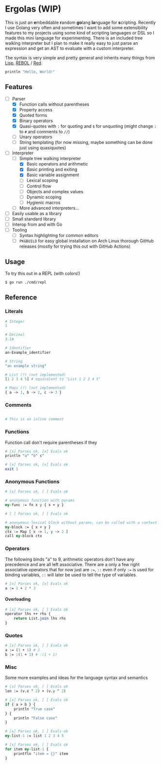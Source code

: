 # Ergolas (WIP)

This is just an **e**mbeddable **r**andom **go**lang **la**nguage for **s**cripting. Recently I use Golang very often and sometimes I want to add some extensibility features to my projects using some kind of scripting languages or DSL so I made this mini language for experimenting. There is an included tree walking interpreter but I plan to make it really easy to just parse an expression and get an AST to evaluate with a custom interpreter. 

The syntax is very simple and pretty general and inherits many things from [Lisp](https://en.wikipedia.org/wiki/Lisp_(programming_language)), [REBOL](http://www.rebol.com/) / [Red](https://www.red-lang.org/).

```lua
println "Hello, World!"
```

## Features

- [ ] Parser
    - [x] Function calls without parentheses
    - [x] Property access
    - [x] Quoted forms
    - [x] Binary operators
    - [x] Quasi-quotes with `:` for quoting and `$` for unquoting (might change `:` to `#` and comments to `//`)
    - [ ] Unary operators
    - [ ] String templating (for now missing, maybe something can be done just using quasiquotes)
- [ ] Interpreter
    - [ ] Simple tree walking interpreter
        - [x] Basic operators and arithmetic
        - [x] Basic printing and exiting
        - [x] Basic variable assignment
        - [ ] Lexical scoping
        - [ ] Control flow
        - [ ] Objects and complex values
        - [ ] Dynamic scoping
        - [ ] Hygienic macros
    - [ ] More advanced interpreters...
- [ ] Easily usable as a library
- [ ] Small standard library
- [ ] Interop from and with Go
- [ ] Tooling
    - [ ] Syntax highlighting for common editors
    - [ ] `PKGBUILD` for easy global installation on Arch Linux thorough GitHub releases (mostly for trying this out with GitHub Actions)    

## Usage

To try this out in a REPL (with colors!)

```bash shell
$ go run ./cmd/repl
```

## Reference

### Literals

```perl
# Integer
1

# Decimal
3.14

# Identifier
an-Example_identifier

# String
"an example string"

# List (?) (not implemented)
[1 2 3 4 5] # equivalent to "List 1 2 3 4 5"

# Maps (?) (not implemented)
{ a -> 1, b -> 2, c -> 3 }
```

### Comments

```perl

# This is an inline comment

```

### Functions

Function call don't require parentheses if they 

```perl
# [x] Parses ok, [x] Evals ok
println "a" "b" c" 
```

```perl
# [x] Parses ok, [x] Evals ok
exit 1
```

### Anonymous Functions

```perl
# [x] Parses ok, [ ] Evals ok

# anonymous function with params
my-func := fn x y { x + y }
```

```perl
# [ ] Parses ok, [ ] Evals ok

# anonymous lexical block without params, can be called with a context
my-block := { x + y }
ctx := Map [ x -> 1, y -> 2 ]
call my-block ctx
```

### Operators

The following binds "a" to 9, arithmetic operators don't have any precedence and are all left associative. There are a only a few right associative operators that for now just are `:=`, `::` even if only `:=` is used for binding variables, `::` will later be used to tell the type of variables.

```perl
# [x] Parses ok, [x] Evals ok
a := 1 + 2 * 3
```

#### Overloading

```perl
# [x] Parses ok, [ ] Evals ok
operator lhs ++ rhs {
    return List.join lhs rhs
}
```

### Quotes

```perl
# [x] Parses ok, [ ] Evals ok
a := (1 + 1) # 2
b := :(1 + 1) # :(1 + 1)
```

### Misc

Some more examples and ideas for the language syntax and semantics

```perl
# [x] Parses ok, [ ] Evals ok
len := (v.x ^ 2) + (v.y ^ 2)

# [x] Parses ok, [ ] Evals ok
if { a > b } {
    println "True case"
} {
    println "False case" 
}

# [x] Parses ok, [ ] Evals ok
my-list-1 := list 1 2 3 4 5

# [x] Parses ok, [ ] Evals ok
for item my-list-1 {
    printfln "item = {}" item
}
```